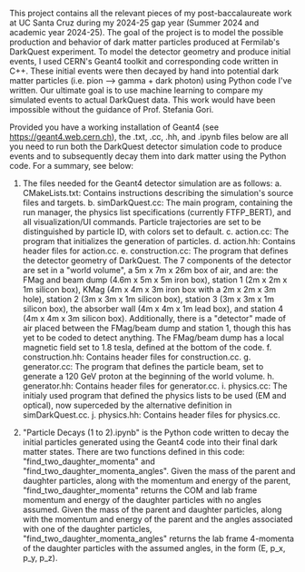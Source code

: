 This project contains all the relevant pieces of my post-baccalaureate work at UC Santa Cruz during my 2024-25 gap year (Summer 2024 and academic year 2024-25). The goal of the project is to model the possible production and behavior of dark matter particles produced at Fermilab's DarkQuest experiment. To model the detector geometry and produce initial events, I used CERN's Geant4 toolkit and corresponding code written in C++. These initial events were then decayed by hand into potential dark matter particles (i.e. pion --> gamma + dark photon) using Python code I've written. Our ultimate goal is to use machine learning to compare my simulated events to actual DarkQuest data. This work would have been impossible without the guidance of Prof. Stefania Gori.

Provided you have a working installation of Geant4 (see https://geant4.web.cern.ch), the .txt, .cc, .hh, and .ipynb files below are all you need to run both the DarkQuest detector simulation code to produce events and to subsequently decay them into dark matter using the Python code. For a summary, see below:

1. The files needed for the Geant4 detector simulation are as follows:
   a. CMakeLists.txt: Contains instructions describing the simulation's source files and targets.
   b. simDarkQuest.cc: The main program, containing the run manager, the physics list specifications (currently FTFP_BERT), and all visualization/UI commands.          Particle trajectories are set to be distinguished by particle ID, with colors set to default.
   c. action.cc: The program that initializes the generation of particles.
   d. action.hh: Contains header files for action.cc.
   e. construction.cc: The program that defines the detector geometry of DarkQuest. The 7 components of the detector are set in a "world volume", a 5m x 7m x 26m       box of air, and are: the FMag and beam dump (4.6m x 5m x 5m iron box), station 1 (2m x 2m x 1m silicon box), KMag (4m x 4m x 3m iron box with a 2m x 2m x         3m hole), station 2 (3m x 3m x 1m silicon box), station 3 (3m x 3m x 1m silicon box), the absorber wall (4m x 4m x 1m lead box), and station 4 (4m x 4m x         3m silicon box). Additionally, there is a "detector" made of air placed between the FMag/beam dump and station 1, though this has yet to be coded to detect       anything. The FMag/beam dump has a local magnetic field set to 1.8 tesla, defined at the bottom of the code.
   f. construction.hh: Contains header files for construction.cc.
   g. generator.cc: The program that defines the particle beam, set to generate a 120 GeV proton at the beginning of the world volume.
   h. generator.hh: Contains header files for generator.cc.
   i. physics.cc: The initialy used program that defined the physics lists to be used (EM and optical), now superceded by the alternative definition in                 simDarkQuest.cc.
   j. physics.hh: Contains header files for physics.cc.

2. "Particle Decays (1 to 2).ipynb" is the Python code written to decay the initial particles generated using the Geant4 code into their final dark matter states. There are two functions defined in this code: "find_two_daughter_momenta" and "find_two_daughter_momenta_angles". Given the mass of the parent and daughter particles, along with the momentum and energy of the parent, "find_two_daughter_momenta" returns the COM and lab frame momentum and energy of the daughter particles with no angles assumed. Given the mass of the parent and daughter particles, along with the momentum and energy of the parent and the angles associated with one of the daughter particles, "find_two_daughter_momenta_angles" returns the lab frame 4-momenta of the daughter particles with the assumed angles, in the form (E, p_x, p_y, p_z).
